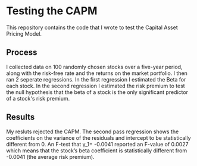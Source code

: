 # Testing the CAPM
This repository contains the code that I wrote to test the Capital Asset Pricing Model.

## Process
I collected data on 100 randomly chosen stocks over a five-year period, along with the risk-free rate and the returns on the market portfolio. I then ran 2 seperate regressions. In the first regression I estimated the Beta for each stock. In the second regression I estimated the risk premium to test the null hypothesis that the beta of a stock is the only significant predictor of a stock's risk premium.

## Results
My resluts rejected the CAPM. The second pass regression shows the coefficients on the variance of the residuals and intercept to be statistically different from 0. An F-test that γ_1= -0.0041 reported an F-value of 0.0027 which means that the stock’s beta coefficient is statistically different from -0.0041 (the average risk premium).
